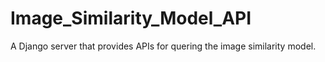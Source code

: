 # Image_Similarity_Model_API

A Django server that provides APIs for quering the image similarity model.
